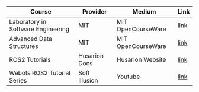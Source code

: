 | Course | Provider  | Medium | Link |
|---------|--------|-----------------|-----------------|
|Laboratory in Software Engineering | MIT |MIT OpenCourseWare|[link](https://ocw.mit.edu/courses/6-170-laboratory-in-software-engineering-fall-2005/pages/syllabus/)|
|Advanced Data Structures | MIT |MIT OpenCourseWare|[link](https://ocw.mit.edu/courses/6-851-advanced-data-structures-spring-2012/)|
|ROS2 Tutorials | Husarion Docs |Husarion Website|[link](https://husarion.com/tutorials/ros2-tutorials/ros2/)|
|Webots ROS2 Tutorial Series|Soft Illusion|Youtube|[link](https://www.youtube.com/playlist?list=PLt69C9MnPchkP0ZXZOqmIGRTOch8o9GiQ)|
